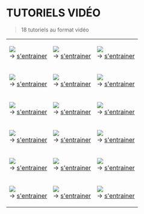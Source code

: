 # TUTORIELS VIDÉO

> 18 tutoriels au format vidéo

<table cellpadding="5">
<tr>
<td>
 
<a href="https://www.youtube.com/watch?v=a6WRTBb8CkM"><img src="https://img.youtube.com/vi/a6WRTBb8CkM/0.jpg" /></a><br />
&rarr; <a href="https://www.nuitducode.net/atelier-scratch?yt=a6WRTBb8CkM">s'entrainer</a>
 
</td>
<td>

<a href="https://www.youtube.com/watch?v=3PbXyzQQOYk"><img src="https://img.youtube.com/vi/3PbXyzQQOYk/0.jpg" /></a><br />
&rarr; <a href="https://www.nuitducode.net/atelier-scratch?yt=3PbXyzQQOYk">s'entrainer</a>


</td>
<td>

<a href="https://www.youtube.com/watch?v=8oSKtPQNDr8"><img src="https://img.youtube.com/vi/8oSKtPQNDr8/0.jpg" /></a><br />
&rarr; <a href="https://www.nuitducode.net/atelier-scratch?yt=8oSKtPQNDr8">s'entrainer</a>

</td>
</tr>

<tr>
<td>

<a href="https://www.youtube.com/watch?v=xRiZD5wsh0k"><img src="https://img.youtube.com/vi/xRiZD5wsh0k/0.jpg" /></a><br />
&rarr; <a href="https://www.nuitducode.net/atelier-scratch?yt=xRiZD5wsh0k">s'entrainer</a>

</td>
<td>

<a href="https://www.youtube.com/watch?v=O1tDjDGwBtE"><img src="https://img.youtube.com/vi/O1tDjDGwBtE/0.jpg" /></a><br />
&rarr; <a href="https://www.nuitducode.net/atelier-scratch?yt=O1tDjDGwBtE">s'entrainer</a>

</td>
<td>

<a href="https://www.youtube.com/watch?v=nINGvQVP_Og"><img src="https://img.youtube.com/vi/nINGvQVP_Og/0.jpg" /></a><br />
&rarr; <a href="https://www.nuitducode.net/atelier-scratch?yt=nINGvQVP_Og">s'entrainer</a>

</td>
</tr>

<tr>
<td>

<a href="https://www.youtube.com/watch?v=P22s9A9U9lM"><img src="https://img.youtube.com/vi/P22s9A9U9lM/0.jpg" /></a><br />
&rarr; <a href="https://www.nuitducode.net/atelier-scratch?yt=P22s9A9U9lM">s'entrainer</a>

</td>
<td>

<a href="https://www.youtube.com/watch?v=jtVMnEZDDes"><img src="https://img.youtube.com/vi/jtVMnEZDDes/0.jpg" /></a><br />
&rarr; <a href="https://www.nuitducode.net/atelier-scratch?yt=jtVMnEZDDes">s'entrainer</a>

</td>
<td>

<a href="https://www.youtube.com/watch?v=v37gPSxlPW4"><img src="https://img.youtube.com/vi/v37gPSxlPW4/0.jpg" /></a><br />
&rarr; <a href="https://www.nuitducode.net/atelier-scratch?yt=v37gPSxlPW4">s'entrainer</a>

</td>
</tr>
  
<tr>
<td>

<a href="https://www.youtube.com/watch?v=P7ORrWLlGsA"><img src="https://img.youtube.com/vi/P7ORrWLlGsA/0.jpg" /></a><br />
&rarr; <a href="https://www.nuitducode.net/atelier-scratch?yt=P7ORrWLlGsA">s'entrainer</a>

</td>
<td>

<a href="https://www.youtube.com/watch?v=n1NCXKKrtq0"><img src="https://img.youtube.com/vi/n1NCXKKrtq0/0.jpg" /></a><br />
&rarr; <a href="https://www.nuitducode.net/atelier-scratch?yt=n1NCXKKrtq0">s'entrainer</a>

</td>
<td>

<a href="https://www.youtube.com/watch?v=DZYkdUrQegU"><img src="https://img.youtube.com/vi/DZYkdUrQegU/0.jpg" /></a><br />
&rarr; <a href="https://www.nuitducode.net/atelier-scratch?yt=DZYkdUrQegU">s'entrainer</a>

</td>
</tr>
  
<tr>
<td>

<a href="https://www.youtube.com/watch?v=5wrleesBQCU"><img src="https://img.youtube.com/vi/5wrleesBQCU/0.jpg" /></a><br />
&rarr; <a href="https://www.nuitducode.net/atelier-scratch?yt=5wrleesBQCU">s'entrainer</a>

</td>
<td>

<a href="https://www.youtube.com/watch?v=MK4F1E3_nEY"><img src="https://img.youtube.com/vi/MK4F1E3_nEY/0.jpg" /></a><br />
&rarr; <a href="https://www.nuitducode.net/atelier-scratch?yt=MK4F1E3_nEY">s'entrainer</a>

</td>
<td>

<a href="https://www.youtube.com/watch?v=fQZVY39WTg4"><img src="https://img.youtube.com/vi/fQZVY39WTg4/0.jpg" /></a><br />
&rarr; <a href="https://www.nuitducode.net/atelier-scratch?yt=fQZVY39WTg4">s'entrainer</a>

</td>
</tr>  
  
<tr>
<td>

<a href="https://www.youtube.com/watch?v=8VfQzEOcRd0"><img src="https://img.youtube.com/vi/8VfQzEOcRd0/0.jpg" /></a><br />
&rarr; <a href="https://www.nuitducode.net/atelier-scratch?yt=8VfQzEOcRd0">s'entrainer</a>

</td>
<td>

<a href="https://www.youtube.com/watch?v=-S4utl_quqQ"><img src="https://img.youtube.com/vi/-S4utl_quqQ/0.jpg" /></a><br />
&rarr; <a href="https://www.nuitducode.net/atelier-scratch?yt=-S4utl_quqQ">s'entrainer</a>

</td>
<td>

<a href="https://www.youtube.com/watch?v=X669S6tAyis"><img src="https://img.youtube.com/vi/X669S6tAyis/0.jpg" /></a><br />
&rarr; <a href="https://www.nuitducode.net/atelier-scratch?yt=X669S6tAyis">s'entrainer</a>

</td>
</tr>   
  
</table>
